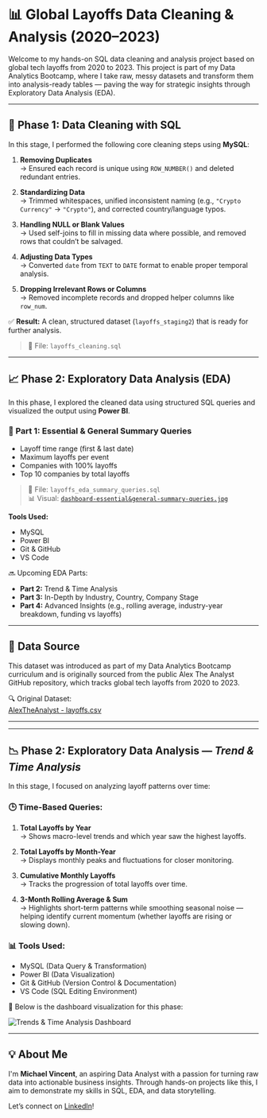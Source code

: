 # 📊 Global Layoffs Data Cleaning & Analysis (2020–2023)

Welcome to my hands-on SQL data cleaning and analysis project based on global tech layoffs from 2020 to 2023. This project is part of my Data Analytics Bootcamp, where I take raw, messy datasets and transform them into analysis-ready tables — paving the way for strategic insights through Exploratory Data Analysis (EDA).

---

## 🧼 Phase 1: Data Cleaning with SQL

In this stage, I performed the following core cleaning steps using **MySQL**:

1. **Removing Duplicates**  
   → Ensured each record is unique using `ROW_NUMBER()` and deleted redundant entries.

2. **Standardizing Data**  
   → Trimmed whitespaces, unified inconsistent naming (e.g., `"Crypto Currency"` → `"Crypto"`), and corrected country/language typos.

3. **Handling NULL or Blank Values**  
   → Used self-joins to fill in missing data where possible, and removed rows that couldn’t be salvaged.

4. **Adjusting Data Types**  
   → Converted `date` from `TEXT` to `DATE` format to enable proper temporal analysis.

5. **Dropping Irrelevant Rows or Columns**  
   → Removed incomplete records and dropped helper columns like `row_num`.

✅ **Result:** A clean, structured dataset (`layoffs_staging2`) that is ready for further analysis.

> 📄 File: `layoffs_cleaning.sql`

---

## 📈 Phase 2: Exploratory Data Analysis (EDA)

In this phase, I explored the cleaned data using structured SQL queries and visualized the output using **Power BI**.

### 🔹 Part 1: Essential & General Summary Queries
- Layoff time range (first & last date)
- Maximum layoffs per event
- Companies with 100% layoffs
- Top 10 companies by total layoffs

> 📄 File: `layoffs_eda_summary_queries.sql`  
> 📊 Visual: [`dashboard-essential&general-summary-queries.jpg`](./dashboard-essential&general-summary-queries.jpg)

**Tools Used:**
- MySQL  
- Power BI  
- Git & GitHub  
- VS Code  

🔜 Upcoming EDA Parts:
- **Part 2:** Trend & Time Analysis  
- **Part 3:** In-Depth by Industry, Country, Company Stage  
- **Part 4:** Advanced Insights (e.g., rolling average, industry-year breakdown, funding vs layoffs)

---

## 🔗 Data Source

This dataset was introduced as part of my Data Analytics Bootcamp curriculum and is originally sourced from the public Alex The Analyst GitHub repository, which tracks global tech layoffs from 2020 to 2023.

🔍 Original Dataset:  
[AlexTheAnalyst - layoffs.csv](https://github.com/AlexTheAnalyst/MySQL-YouTube-Series/blob/main/layoffs.csv)

---

---

## 📉 Phase 2: Exploratory Data Analysis — *Trend & Time Analysis*

In this stage, I focused on analyzing layoff patterns over time:

### 🕒 Time-Based Queries:

1. **Total Layoffs by Year**  
   → Shows macro-level trends and which year saw the highest layoffs.

2. **Total Layoffs by Month-Year**  
   → Displays monthly peaks and fluctuations for closer monitoring.

3. **Cumulative Monthly Layoffs**  
   → Tracks the progression of total layoffs over time.

4. **3-Month Rolling Average & Sum**  
   → Highlights short-term patterns while smoothing seasonal noise — helping identify current momentum (whether layoffs are rising or slowing down).

### 📊 Tools Used:
- MySQL (Data Query & Transformation)
- Power BI (Data Visualization)
- Git & GitHub (Version Control & Documentation)
- VS Code (SQL Editing Environment)

📸 Below is the dashboard visualization for this phase:

![Trends & Time Analysis Dashboard](./trend-time-analysis.jpg)

---

## 💡 About Me

I'm **Michael Vincent**, an aspiring Data Analyst with a passion for turning raw data into actionable business insights. Through hands-on projects like this, I aim to demonstrate my skills in SQL, EDA, and data storytelling.

Let’s connect on [LinkedIn](https://www.linkedin.com/in/michaelvincentsebastian/)!
